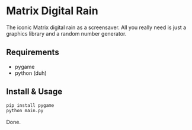 # Matrix Digital Rain
 The iconic Matrix digital rain as a screensaver. All you really need is just a graphics library and a random number generator.

 ## Requirements
 - pygame
 - python (duh)

 ## Install & Usage
 ```Python
 pip install pygame
 python main.py
 ```
 Done.
